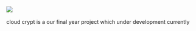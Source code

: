 # <p align="center">
 <img src="https://readme-typing-svg.demolab.com?font=Bebas+Neue&weight=900&size=24&letterSpacing=4px&duration=2000&pause=2000&color=2B97FFFF&center=true&width=435&lines=CLOUD CRYPT"/></a>
<br>
<br>
cloud crypt is a our final year project which under development currently 
